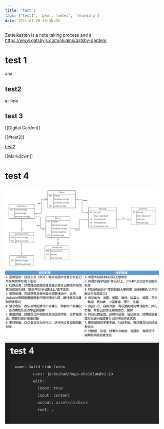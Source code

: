 ```yaml
---
title: 'test 1'
tags: ['test1', 'pkm', 'notes', 'learning']
date: 2021-01-20 19:30:00
---
```


Zettelkasten is a note taking process and a 
https://www.gatsbyjs.com/plugins/gatsby-garden/

# test 1
aaa
## test2
```
gsdgsg
```

## test 3
[[Digital Garden]]

[[#test2]]

[test2](#test2)

[[Markdown]]

# test 4
![](5032_ass1%20-%20Page%203.png)
![](1.png)
![](test_1.png)